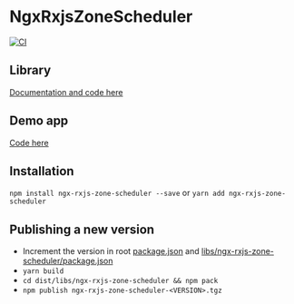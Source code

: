 # NgxRxjsZoneScheduler

[![CI](https://github.com/ftischler/ngx-rxjs-zone-scheduler/actions/workflows/ci.yml/badge.svg)](https://github.com/ftischler/ngx-rxjs-zone-scheduler/actions/workflows/ci.yml)

## Library

[Documentation and code here](https://github.com/ftischler/ngx-rxjs-zone-scheduler/blob/main/libs/ngx-rxjs-zone-scheduler)

## Demo app
[Code here](https://github.com/ftischler/ngx-rxjs-zone-scheduler/blob/main/apps/demo-app)

## Installation
`npm install ngx-rxjs-zone-scheduler --save` or
`yarn add ngx-rxjs-zone-scheduler`

## Publishing a new version
- Increment the version in root [package.json](package.json) and [libs/ngx-rxjs-zone-scheduler/package.json](libs/ngx-rxjs-zone-scheduler/package.json)
- `yarn build`
- `cd dist/libs/ngx-rxjs-zone-scheduler && npm pack`
- `npm publish ngx-rxjs-zone-scheduler-<VERSION>.tgz`
